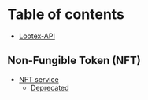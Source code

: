 # Table of contents

* [Lootex-API](README.md)

## Non-Fungible Token \(NFT\)

* [NFT service](non-fungible-token-nft/nft-service/README.md)
  * [Deprecated](non-fungible-token-nft/nft-service/deprecated.md)

